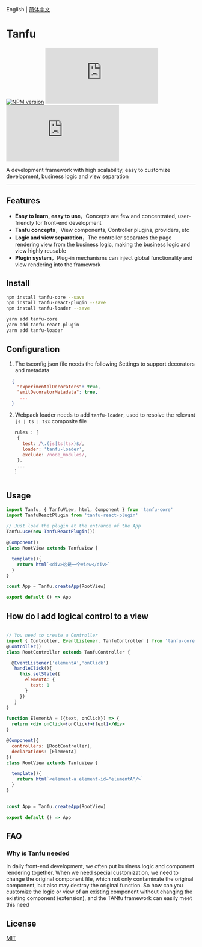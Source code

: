 English | [简体中文](./README_zh-CN.md)

# Tanfu

[![NPM version](https://img.shields.io/npm/v/tanfu-core?label=npm)](https://github.com/Leman-li/tanfu.js)
[![NPM Stars](https://img.shields.io/github/stars/Leman-li/tanfu.js)](https://github.com/Leman-li/tanfu.js)
[![LICENSE](https://img.shields.io/github/license/Leman-li/tanfu.js?logo=MIT)](https://github.com/Leman-li/tanfu.js)

A development framework with high scalability, easy to customize development, business logic and view separation

---

## Features

* **Easy to learn, easy to use**，Concepts are few and concentrated, user-friendly for front-end development
* **Tanfu concepts**，View components, Controller plugins, providers, etc
* **Logic and view separation**，The controller separates the page rendering view from the business logic, making the business logic and view highly reusable
* **Plugin system**，Plug-in mechanisms can inject global functionality and view rendering into the framework

## Install

```bash
npm install tanfu-core --save
npm install tanfu-react-plugin --save
npm install tanfu-loader --save
```

```bash
yarn add tanfu-core
yarn add tanfu-react-plugin
yarn add tanfu-loader
```

## Configuration

1. The tsconfig.json file needs the following Settings to support decorators and metadata

```json
  {
    "experimentalDecorators": true,
    "emitDecoratorMetadata": true,
     ...
  }
```
2. Webpack loader needs to add ```tanfu-loader```, used to resolve the relevant ```js | ts | tsx``` composite file

```js
   rules : [
    {
      test: /\.(js|ts|tsx)$/,
      loader: 'tanfu-loader',
      exclude: /node_modules/,
    },
    ...
   ]
  
```

## Usage

```jsx
import Tanfu, { TanfuView, html, Component } from 'tanfu-core'
import TanfuReactPlugin from 'tanfu-react-plugin'

// Just load the plugin at the entrance of the App
Tanfu.use(new TanfuReactPlugin())

@Component()
class RootView extends TanfuView {

  template(){
    return html`<div>这是一个view</div>`
  }
}

const App = Tanfu.createApp(RootView)

export default () => App

```

## How do I add logical control to a view

```jsx

// You need to create a Controller
import { Controller, EventListener, TanfuController } from 'tanfu-core'
@Controller()
class RootController extends TanfuController {

  @EventListener('elementA','onClick')
   handleClick(){
     this.setState({
       elementA: {
         text: 1
       }
     })
   }
}

function ElementA = ({text, onClick}) => {
  return <div onClick={onClick}>{text}</div>
}

@Component({
  controllers: [RootController],
  declarations: [ElementA]
})
class RootView extends TanfuView {

  template(){
    return html`<element-a element-id="elementA"/>`
  }
}


const App = Tanfu.createApp(RootView)

export default () => App

```

## FAQ

### Why is Tanfu needed

In daily front-end development, we often put business logic and component rendering together. When we need special customization, we need to change the original component file, which not only contaminate the original component, but also may destroy the original function. So how can you customize the logic or view of an existing component without changing the existing component (extension), and the TANfu framework can easily meet this need

## License

[MIT](https://tldrlegal.com/license/mit-license)
